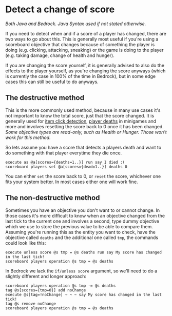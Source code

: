 # Detect a change of score

_Both Java and Bedrock. Java Syntax used if not stated otherwise._  

If you need to detect when and if a score of a player has changed, there are two ways to go about this. This is generally most useful if you're using a scoreboard objective that changes because of something the player is doing (e.g. clicking, attacking, sneaking) or the game is doing to the player (e.g. taking damage, change of health and hunger).

If you are changing the score yourself, it is generally advised to also do the effects to the player yourself, as you're changing the score anyways (which is currently the case in 100% of the time in Bedrock), but in some edge cases this can still be useful to do anyways.

## The destructive method

This is the more commonly used method, because in many use cases it's not important to know the total score, just that the score changed. It is generally used for [item click detection](/wiki/questionss/itemclick), [player deaths](/wiki/questionss/playerdeaths) in minigames and more and involves resetting the score back to 0 once it has been changed.  
_Some objective types are read-only, such as Health or Hunger. Those won't work for this method._

So lets assume you have a score that detects a players death and want to do something with that player everytime they die once.

    execute as @a[scores={deaths=1..}] run say I died :(
    scoreboard players set @a[scores={dead=1..}] deaths 0

You can either `set` the score back to 0, or `reset` the score, whichever one fits your system better. In most cases either one will work fine.

## The non-destructive method

Sometimes you have an objective you don't want to or cannot change. In those cases it's more difficult to know when an objective changed from the last tick to the current one and involves a second, type dummy objective which we use to store the previous value to be able to compare them. Assuming you're running this as the entity you want to check, have the objective called `deaths` and the additional one called `tmp`, the commands could look like this:

    execute unless score @s tmp = @s deaths run say My score has changed in the last tick!
    scoreboard players operation @s tmp = @s deaths

In Bedrock we lack the `if/unless score` argument, so we'll need to do a slightly different and longer approach:
    
    scoreboard players operation @s tmp -= @s deaths
    tag @s[scores={tmp=0}] add noChange
    execute @s[tag=!noChange] ~ ~ ~ say My score has changed in the last tick!
    tag @s remove noChange
    scoreboard players operation @s tmp = @s deaths